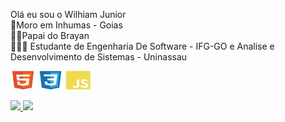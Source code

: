 Olá eu sou o Wilhiam Junior<br>
🏡Moro em Inhumas - Goias<br>
👶🏾Papai do Brayan <br>
👨🏾‍🎓 Estudante de Engenharia De Software - IFG-GO e Analise e Desenvolvimento de Sistemas - Uninassau<br>
<div> <img align="center" alt="Rafa-HTML" height="30" width="40" src="https://raw.githubusercontent.com/devicons/devicon/master/icons/html5/html5-original.svg">
  <img align="center" alt="Rafa-CSS" height="30" width="40" src="https://raw.githubusercontent.com/devicons/devicon/master/icons/css3/css3-original.svg">
<img align="center" alt="Rafa-Js" height="30" width="40" src="https://raw.githubusercontent.com/devicons/devicon/master/icons/javascript/javascript-plain.svg"></div><br>
 <div>
  <a href="https://github.com/wilhiamopyt">
  <img height="180em" src="https://github-readme-stats.vercel.app/api?username=wilhiamopyt&show_icons=true&theme=blue&green_all_commits=true&count_private=true"/>
    

 <a href="ttps://github.com/wilhiamopyt/github-readme-stats">
<img height="180em" src="https://github-readme-stats.vercel.app/api/top-langs/?username=wilhiamopyt&layout=compact"/>
</div>
